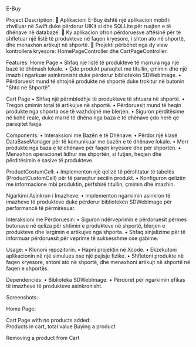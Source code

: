 E-Buy

Project Description:
	Aplikacioni E-Buy është një aplikacion mobil i zhvilluar në Swift duke përdorur UIKit si dhe SQLLite për ruajten e të dhënave në databazë. 
	Ky aplikacion ofron përdoruesve aftësinë për të shfletuar një listë të produkteve në faqen kryesore, i shton ato në shportë, dhe menaxhon artikujt në shportë.
	Projekti përbëhet nga dy view kontrollera kryesore: HomePageController dhe CartPageController.

Features:
Home Page
•	Shfaq një listë të produkteve të marrura nga një bazë të dhënash lokale.
•	Çdo produkt paraqitet me titullin, çmimin dhe një imazh i ngarkuar asinkronisht duke përdorur bibliotekën SDWebImage.
•	Përdoruesit mund të shtojnë produkte në shportë duke trokitur në butonin "Shto në Shportë".

Cart Page
•	Shfaq një përmbledhje të produkteve të shtuara në shportë.
•	Tregon çmimin total të artikujve në shportë.
•	Përdoruesit mund të heqin produkte nga shporta ose të vazhdojnë me blerjen.
•	Siguron përditësime në kohë reale, duke marrë të dhëna nga baza e të dhënave çdo herë që paraqitet faqja.

Components:
•	Interaksioni me Bazën e të Dhënave:
•	Përdor një klasë DataBaseManager për të komunikuar me bazën e të dhënave lokale.
•	Merr produkte nga baza e të dhënave për faqen kryesore dhe për shportën.
•	Menaxhon operacionet lidhur me shportën, si futjen, heqjen dhe përditësimin e sasive të produkteve.

ProductCostumCell:
•	Implementon një qelizë të përshtatur të tabelës (ProductCustomCell) për të paraqitur secilin produkt.
•	Konfiguron qelizën me informacione mbi produktin, përfshirë titullin, çmimin dhe imazhin.

Ngarkimi Asinkron i Imazheve:
•	Implementon ngarkimin asinkron të imazheve të produkteve duke përdorur bibliotekën SDWebImage për performancë të përmirësuar.

Interaksioni me Përdoruesin:
•	Siguron ndërveprimin e përdoruesit përmes butonave në qeliza për shtimin e produkteve në shportë, blerjen e produkteve dhe largimin e artikujve nga shporta.
•	Shfaq sinjalizime për të informuar përdoruesit për veprime të suksesshme ose gabime.

Usage:
•	Klononi repozitorin.
•	Hapni projektin në Xcode.
•	Ekzekutoni aplikacionin në një simulues ose një pajisje fizike.
•	Shfletoni produkte në faqen kryesore, shtoni ato në shportë, dhe menaxhoni artikujt në shportë në faqen e shportës.

Dependencies:
•	Biblioteka SDWebImage:
•	Përdoret për ngarkimin efikas të imazheve të produkteve asinkronisht.

Screenshots:

Home Page:        


Cart Page with no products added:                                     
Products in cart, total value	Buying a product                                      
                 
Removing a product from Cart
 














